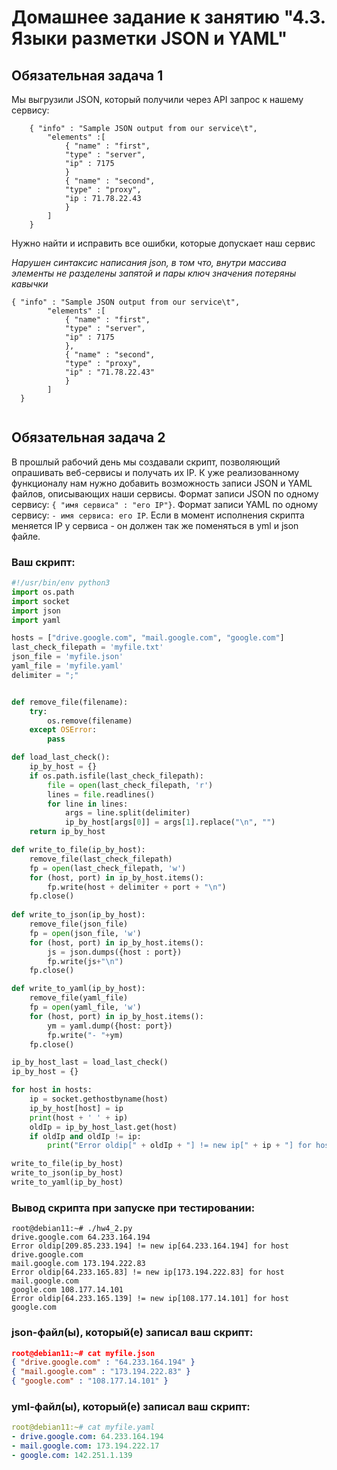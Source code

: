 
# Домашнее задание к занятию "4.3. Языки разметки JSON и YAML"


## Обязательная задача 1
Мы выгрузили JSON, который получили через API запрос к нашему сервису:
```
    { "info" : "Sample JSON output from our service\t",
        "elements" :[
            { "name" : "first",
            "type" : "server",
            "ip" : 7175 
            }
            { "name" : "second",
            "type" : "proxy",
            "ip : 71.78.22.43
            }
        ]
    }
```
  Нужно найти и исправить все ошибки, которые допускает наш сервис
  
*Нарушен синтаксис написания json, в том что, внутри массива элементы не разделены запятой и пары ключ значения потеряны кавычки*

````
{ "info" : "Sample JSON output from our service\t",
        "elements" :[
            { "name" : "first",
            "type" : "server",
            "ip" : 7175 
            },
            { "name" : "second",
            "type" : "proxy",
            "ip" : "71.78.22.43"
            }
        ]
  }
	
````
  

## Обязательная задача 2
В прошлый рабочий день мы создавали скрипт, позволяющий опрашивать веб-сервисы и получать их IP. К уже реализованному функционалу нам нужно добавить возможность записи JSON и YAML файлов, описывающих наши сервисы. Формат записи JSON по одному сервису: `{ "имя сервиса" : "его IP"}`. Формат записи YAML по одному сервису: `- имя сервиса: его IP`. Если в момент исполнения скрипта меняется IP у сервиса - он должен так же поменяться в yml и json файле.

### Ваш скрипт:
```python
#!/usr/bin/env python3
import os.path
import socket
import json
import yaml

hosts = ["drive.google.com", "mail.google.com", "google.com"]
last_check_filepath = 'myfile.txt'
json_file = 'myfile.json'
yaml_file = 'myfile.yaml'
delimiter = ";"


def remove_file(filename):
    try:
        os.remove(filename)
    except OSError:
        pass

def load_last_check():
    ip_by_host = {}
    if os.path.isfile(last_check_filepath):
        file = open(last_check_filepath, 'r')
        lines = file.readlines()
        for line in lines:
            args = line.split(delimiter)
            ip_by_host[args[0]] = args[1].replace("\n", "")
    return ip_by_host

def write_to_file(ip_by_host):
    remove_file(last_check_filepath)
    fp = open(last_check_filepath, 'w')
    for (host, port) in ip_by_host.items():
        fp.write(host + delimiter + port + "\n")
    fp.close()
    
def write_to_json(ip_by_host):
    remove_file(json_file)
    fp = open(json_file, 'w')
    for (host, port) in ip_by_host.items():
        js = json.dumps({host : port})
        fp.write(js+"\n")
    fp.close()  

def write_to_yaml(ip_by_host):
    remove_file(yaml_file)
    fp = open(yaml_file, 'w')
    for (host, port) in ip_by_host.items():
        ym = yaml.dump({host: port})
        fp.write("- "+ym)
    fp.close()

ip_by_host_last = load_last_check()
ip_by_host = {}

for host in hosts:
    ip = socket.gethostbyname(host)
    ip_by_host[host] = ip
    print(host + ' ' + ip)
    oldIp = ip_by_host_last.get(host)
    if oldIp and oldIp != ip:
        print("Error oldip[" + oldIp + "] != new ip[" + ip + "] for host " + host)

write_to_file(ip_by_host)
write_to_json(ip_by_host)
write_to_yaml(ip_by_host)
```

### Вывод скрипта при запуске при тестировании:
```
root@debian11:~# ./hw4_2.py
drive.google.com 64.233.164.194
Error oldip[209.85.233.194] != new ip[64.233.164.194] for host drive.google.com
mail.google.com 173.194.222.83
Error oldip[64.233.165.83] != new ip[173.194.222.83] for host mail.google.com
google.com 108.177.14.101
Error oldip[64.233.165.139] != new ip[108.177.14.101] for host google.com
```

### json-файл(ы), который(е) записал ваш скрипт:
```json
root@debian11:~# cat myfile.json
{ "drive.google.com" : "64.233.164.194" }
{ "mail.google.com" : "173.194.222.83" }
{ "google.com" : "108.177.14.101" }
```

### yml-файл(ы), который(е) записал ваш скрипт:
```yaml
root@debian11:~# cat myfile.yaml
- drive.google.com: 64.233.164.194
- mail.google.com: 173.194.222.17
- google.com: 142.251.1.139
```